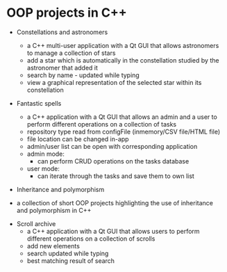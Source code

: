 # OOP projects in C++

* Constellations and astronomers
  - a C++ multi-user application with a Qt GUI that allows astronomers to manage a collection of stars
  - add a star which is automatically in the constellation studied by the astronomer that added it
  - search by name - updated while typing
  - view a graphical representation of the selected star within its constellation

* Fantastic spells
  - a C++ application with a Qt GUI that allows an admin and a user to perform different operations on a collection of tasks
  - repository type read from configFile (inmemory/CSV file/HTML file)
  - file location can be changed in-app
  - admin/user list can be open with corresponding application
  - admin mode:
    - can perform CRUD operations on the tasks database
  - user mode:
    - can iterate through the tasks and save them to own list
    
 * Inheritance and polymorphism
  - a collection of short OOP projects highlighting the use of inheritance and polymorphism in C++
  
* Scroll archive
  - a C++ application with a Qt GUI that allows users to perform different operations on a collection of scrolls
  - add new elements
  - search updated while typing
  - best matching result of search
